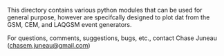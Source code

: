 This directory contains various python modules that can be used for general purpose, however are specifcally designed to plot dat from the GSM, CEM, and LAQGSM event generators.

For questions, comments, suggestions, bugs, etc., contact Chase Juneau (chasem.juneau@gmail.com)